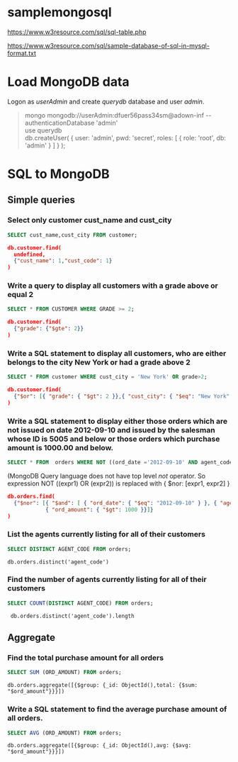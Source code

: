 # samplemongosql

https://www.w3resource.com/sql/sql-table.php

https://www.w3resource.com/sql/sample-database-of-sql-in-mysql-format.txt

# Load MongoDB data

Logon as *userAdmin* and create *querydb* database and user *admin*.<br>

>mongo mongodb://userAdmin:dfuer56pass34sm@adown-inf --authenticationDatabase 'admin'<br>
>use querydb<br>
>db.createUser( { user: 'admin', pwd: 'secret', roles: [ { role: 'root', db: 'admin' } ] } );<br>



# SQL to MongoDB

## Simple queries
### Select only customer cust_name and cust_city
```SQL
SELECT cust_name,cust_city FROM customer;
```

```JSON
db.customer.find(
  undefined,
  {"cust_name": 1,"cust_code": 1}
)
```
###  Write a query to display all customers with a grade above or equal 2
```SQL
SELECT * FROM CUSTOMER WHERE GRADE >= 2;
```

```JSON
db.customer.find(
  {"grade": {"$gte": 2}}
)

```
###  Write a SQL statement to display all customers, who are either belongs to the city New York or had a grade above 2
```SQL
SELECT * FROM customer WHERE cust_city = 'New York' OR grade>2;
```

```JSON
db.customer.find(
  {"$or": [{ "grade": { "$gt": 2 }},{ "cust_city": { "$eq": "New York" }}]}
)
```
### Write a SQL statement to display either those orders which are not issued on date 2012-09-10 and issued by the salesman whose ID is 5005 and below or those orders which purchase amount is 1000.00 and below.
```SQL
SELECT * FROM  orders WHERE NOT ((ord_date ='2012-09-10' AND agent_code>5005) OR ord_amount>1000.00);
```
(MongoDB Query language does not have top level *not* operator. So expression NOT ((expr1) OR (expr2)) is replaced with { $nor: \[expr1, expr2\] }

```JSON
db.orders.find(
  {"$nor": [{ "$and": [ { "ord_date": { "$eq": "2012-09-10" } }, { "agent_code": { "$gt": 5005 } } ]},
            { "ord_amount": { "$gt": 1000 }}]}
)
```
### List the agents currently listing for all of their customers
```SQL
SELECT DISTINCT AGENT_CODE FROM orders;
```

```
db.orders.distinct('agent_code')

```
### Find the number of agents currently listing for all of their customers
```SQL
SELECT COUNT(DISTINCT AGENT_CODE) FROM orders;
```

```
 db.orders.distinct('agent_code').length

```
## Aggregate
### Find the total purchase amount for all orders
```SQL
SELECT SUM (ORD_AMOUNT) FROM orders;
```

```
db.orders.aggregate([{$group: {_id: ObjectId(),total: {$sum: "$ord_amount"}}}])
```
### Write a SQL statement to find the average purchase amount of all orders.
```SQL
SELECT AVG (ORD_AMOUNT) FROM orders;
```

```
db.orders.aggregate([{$group: {_id: ObjectId(),avg: {$avg: "$ord_amount"}}}])
```
